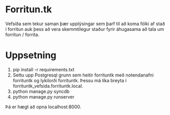 Forritun.tk
===========

Vefsíða sem tekur saman þær upplýsingar sem þarf til að koma fólki af stað í forritun auk þess að vera skemmtilegur staður fyrir áhugasama að tala um forritun / forrita.

Uppsetning
==========

1. pip install -r requirements.txt
2. Settu upp Postgresql grunn sem heitir forrituntk með notendanafni forrituntk og lykilorði forrituntk.
Þessu má líka breyta í forrituntk_vefsida.forrituntk.local.
3. python manage.py syncdb
4. python manage.py runserver

Þá er hægt að opna localhost:8000.